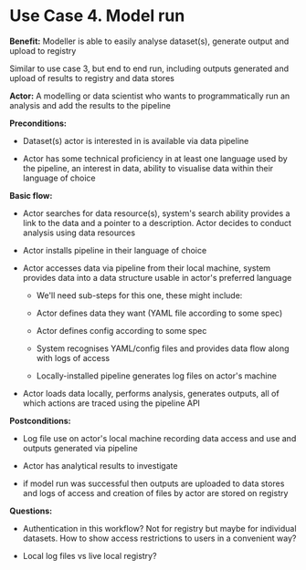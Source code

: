 Use Case 4. Model run
=====================

**Benefit:** Modeller is able to easily analyse dataset(s), generate
output and upload to registry

Similar to use case 3, but end to end run, including outputs generated
and upload of results to registry and data stores

**Actor:** A modelling or data scientist who wants to programmatically
run an analysis and add the results to the pipeline

**Preconditions:**

-   Dataset(s) actor is interested in is available via data pipeline

-   Actor has some technical proficiency in at least one language used
    by the pipeline, an interest in data, ability to visualise data
    within their language of choice

**Basic flow:**

-   Actor searches for data resource(s), system's search ability
    provides a link to the data and a pointer to a description. Actor
    decides to conduct analysis using data resources

-   Actor installs pipeline in their language of choice

-   Actor accesses data via pipeline from their local machine, system
    provides data into a data structure usable in actor's preferred
    language

    -   We'll need sub-steps for this one, these might include:

    -   Actor defines data they want (YAML file according to some spec)

    -   Actor defines config according to some spec

    -   System recognises YAML/config files and provides data flow along
        with logs of access

    -   Locally-installed pipeline generates log files on actor's
        machine

-   Actor loads data locally, performs analysis, generates outputs, all
    of which actions are traced using the pipeline API

**Postconditions:**

-   Log file use on actor's local machine recording data access and use
    and outputs generated via pipeline

-   Actor has analytical results to investigate

-   if model run was successful then outputs are uploaded to data stores
    and logs of access and creation of files by actor are stored on
    registry

**Questions:**

-   Authentication in this workflow? Not for registry but maybe for
    individual datasets. How to show access restrictions to users in a
    convenient way?

-   Local log files vs live local registry?
